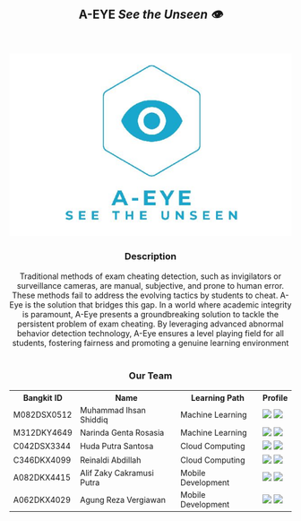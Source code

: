 <body>
    <br>
  <h2 align="center">A-EYE <i>See the Unseen 👁</i></h2>
  <br>
<p align="center">
  <a href="#">
    <img src="https://github.com/A-EYE-see-the-unseen/.github/blob/main/eye.png" alt="logo" />
  </a>
</p>

 <div align="center">
    <h3>Description</h3>
     Traditional methods of exam cheating detection, such as invigilators or surveillance cameras, are manual, subjective, and prone to human error. These methods fail to address the evolving tactics by students to cheat. A-Eye is the solution that bridges this gap. In a world where academic integrity is paramount, A-Eye presents a groundbreaking solution to tackle the persistent problem of exam cheating. By leveraging advanced abnormal behavior detection technology, A-Eye ensures a level playing field for all students, fostering fairness and promoting a genuine learning environment
  </div>
  <br>
  <div align="center">
  <h3>Our Team</h3>
  <table align="center">
    <tr>
      <th>Bangkit ID</th>
      <th>Name</th>
      <th>Learning Path</th>
      <th>Profile</th>
    </tr>
    <tr>
      <td>M082DSX0512</td>
      <td>Muhammad Ihsan Shiddiq </td>
      <td>Machine Learning</td>
      <td>
        <a href="https://github.com/ihsanshiddiq"><img src="https://img.shields.io/badge/github-121013?style=for-the-badge&logo=github&logoColor=white"></a>
        <a href="https://www.linkedin.com/in/ihsan-shiddiq/"><img src="https://img.shields.io/badge/linkedin-%230077B5.svg?style=for-the-badge&logo=linkedin&logoColor=white"></a>
      </td>
    </tr>
    <tr>
      <td>M312DKY4649 </td>
      <td>Narinda Genta Rosasia</td>
      <td>Machine Learning</td>
      <td>
        <a href="https://github.com/narindagenta"><img src="https://img.shields.io/badge/github-121013?style=for-the-badge&logo=github&logoColor=white"></a>
        <a href="https://www.linkedin.com/in/narindagenta/"><img src="https://img.shields.io/badge/linkedin-%230077B5.svg?style=for-the-badge&logo=linkedin&logoColor=white"></a>
      </td>
    </tr>
    <tr>
      <td>C042DSX3344 </td>
      <td>Huda Putra Santosa</td>
      <td>Cloud Computing</td>
      <td>
        <a href="https://github.com/hudaputrasantosa"><img src="https://img.shields.io/badge/github-121013?style=for-the-badge&logo=github&logoColor=white"></a>
        <a href="https://www.linkedin.com/in/huda-putra-santosa/"><img src="https://img.shields.io/badge/linkedin-%230077B5.svg?style=for-the-badge&logo=linkedin&logoColor=white"></a>
      </td>
    </tr>
    <tr>
      <td>C346DKX4099 </td>
      <td>Reinaldi Abdillah</td>
      <td>Cloud Computing</td>
      <td>
        <a href="https://github.com/reinaldiabdillah"><img src="https://img.shields.io/badge/github-121013?style=for-the-badge&logo=github&logoColor=white"></a>
        <a href="https://www.linkedin.com/in/reinaldi-abdillah-21479117b/"><img src="https://img.shields.io/badge/linkedin-%230077B5.svg?style=for-the-badge&logo=linkedin&logoColor=white"></a>
      </td>
    </tr>
    <tr>
      <td>A082DKX4415</td>
      <td>Alif Zaky Cakramusi Putra</td>
      <td>Mobile Development</td>
      <td>
        <a href="https://github.com/Ceruleaf"><img src="https://img.shields.io/badge/github-121013?style=for-the-badge&logo=github&logoColor=white"></a>
        <a href="https://www.linkedin.com/in/alif-zaky-cakramusi-putra-1a1915221/"><img src="https://img.shields.io/badge/linkedin-%230077B5.svg?style=for-the-badge&logo=linkedin&logoColor=white"></a>
      </td>
    </tr>
    <tr>
      <td>A062DKX4029 </td>
      <td>Agung Reza Vergiawan</td>
      <td>Mobile Development</td>
      <td>
        <a href="https://github.com/AgungRezaV"><img src="https://img.shields.io/badge/github-121013?style=for-the-badge&logo=github&logoColor=white"></a>
        <a href="https://www.linkedin.com/in/agung-reza-vergiawan-136b2a1b5/"><img src="https://img.shields.io/badge/linkedin-%230077B5.svg?style=for-the-badge&logo=linkedin&logoColor=white"></a>
      </td>
    </tr>
  </table>
</div>
</body>
